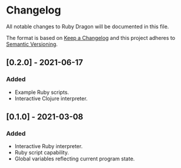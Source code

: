 # Changelog
All notable changes to Ruby Dragon will be documented in this file.

The format is based on [Keep a Changelog](https://keepachangelog.com/en/1.0.0/)
and this project adheres to [Semantic Versioning](https://semver.org/spec/v2.0.0.html).


## [0.2.0] - 2021-06-17
### Added
 - Example Ruby scripts.
 - Interactive Clojure interpreter.


## [0.1.0] - 2021-03-08
### Added
 - Interactive Ruby interpreter.
 - Ruby script capability.
 - Global variables reflecting current program state.

